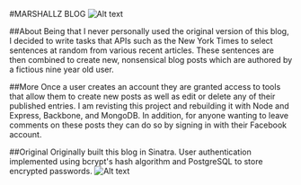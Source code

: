 #MARSHALLZ BLOG
![Alt text](https://raw.githubusercontent.com/evturn/marshallz-blog-node/master/public/images/blob.gif)

##About
Being that I never personally used the original version of this blog, I decided to write tasks that APIs such as the New York Times to select sentences at random from various recent articles. These sentences are then combined to create new, nonsensical blog posts which are authored by a fictious nine year old user. 

##More
Once a user creates an account they are granted access to tools that allow them to create new posts as well as edit or delete any of their published entries. I am revisting this project and rebuilding it with Node and Express, Backbone, and MongoDB. In addition, for anyone wanting to leave comments on these posts they can do so by signing in with their Facebook account.

##Original
Originally built this blog in Sinatra. User authentication implemented using bcrypt's hash algorithm and PostgreSQL to store encrypted passwords.
![Alt text](https://raw.githubusercontent.com/evturn/marshallz-blog-node/master/public/images/bg.jpg)
